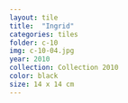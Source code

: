 ```yaml
---
layout: tile
title:  "Ingrid"
categories: tiles
folder: c-10
img: c-10-04.jpg
year: 2010
collection: Collection 2010 
color: black
size: 14 x 14 cm
---
```



